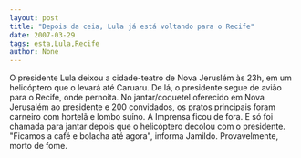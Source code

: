 ```yaml
---
layout: post
title: "Depois da ceia, Lula já está voltando para o Recife"
date: 2007-03-29
tags: esta,Lula,Recife
author: None
---
```

O presidente Lula deixou a cidade-teatro de Nova Jeruslém às 23h, em um helicóptero que o levará até Caruaru.
De lá, o presidente segue de avião para o Recife, onde pernoita.
No jantar/coquetel oferecido em Nova Jerusalém ao presidente e 200 convidados, os pratos principais foram carneiro com hortelã e lombo suíno.
A Imprensa ficou de fora. E só foi chamada para jantar depois que o helicóptero decolou com o presidente.
\"Ficamos a café e bolacha até agora\", informa Jamildo. Provavelmente, morto de fome. 